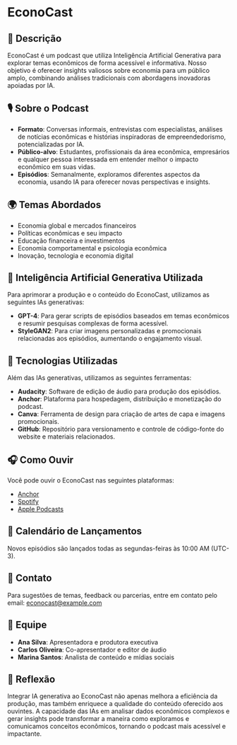 # EconoCast

## 📒 Descrição
EconoCast é um podcast que utiliza Inteligência Artificial Generativa para explorar temas econômicos de forma acessível e informativa. Nosso objetivo é oferecer insights valiosos sobre economia para um público amplo, combinando análises tradicionais com abordagens inovadoras apoiadas por IA.

## 🎙️ Sobre o Podcast
- **Formato**: Conversas informais, entrevistas com especialistas, análises de notícias econômicas e histórias inspiradoras de empreendedorismo, potencializadas por IA.
- **Público-alvo**: Estudantes, profissionais da área econômica, empresários e qualquer pessoa interessada em entender melhor o impacto econômico em suas vidas.
- **Episódios**: Semanalmente, exploramos diferentes aspectos da economia, usando IA para oferecer novas perspectivas e insights.

## 🌍 Temas Abordados
- Economia global e mercados financeiros
- Políticas econômicas e seu impacto
- Educação financeira e investimentos
- Economia comportamental e psicologia econômica
- Inovação, tecnologia e economia digital

## 🤖 Inteligência Artificial Generativa Utilizada
Para aprimorar a produção e o conteúdo do EconoCast, utilizamos as seguintes IAs generativas:
- **GPT-4**: Para gerar scripts de episódios baseados em temas econômicos e resumir pesquisas complexas de forma acessível.
- **StyleGAN2**: Para criar imagens personalizadas e promocionais relacionadas aos episódios, aumentando o engajamento visual.

## 🚀 Tecnologias Utilizadas
Além das IAs generativas, utilizamos as seguintes ferramentas:
- **Audacity**: Software de edição de áudio para produção dos episódios.
- **Anchor**: Plataforma para hospedagem, distribuição e monetização do podcast.
- **Canva**: Ferramenta de design para criação de artes de capa e imagens promocionais.
- **GitHub**: Repositório para versionamento e controle de código-fonte do website e materiais relacionados.

## 🎧 Como Ouvir
Você pode ouvir o EconoCast nas seguintes plataformas:
- [Anchor](https://anchor.fm/econocast)
- [Spotify](https://open.spotify.com/show/econocast)
- [Apple Podcasts](https://podcasts.apple.com/econocast)

## 📅 Calendário de Lançamentos
Novos episódios são lançados todas as segundas-feiras às 10:00 AM (UTC-3).

## 📧 Contato
Para sugestões de temas, feedback ou parcerias, entre em contato pelo email: econocast@example.com

## 🎤 Equipe
- **Ana Silva**: Apresentadora e produtora executiva
- **Carlos Oliveira**: Co-apresentador e editor de áudio
- **Marina Santos**: Analista de conteúdo e mídias sociais

## 💭 Reflexão
Integrar IA generativa ao EconoCast não apenas melhora a eficiência da produção, mas também enriquece a qualidade do conteúdo oferecido aos ouvintes. A capacidade das IAs em analisar dados econômicos complexos e gerar insights pode transformar a maneira como exploramos e comunicamos conceitos econômicos, tornando o podcast mais acessível e impactante.

